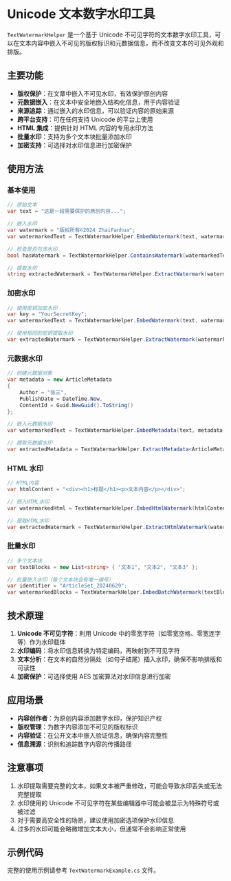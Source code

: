 # Unicode 文本数字水印工具

`TextWatermarkHelper` 是一个基于 Unicode 不可见字符的文本数字水印工具，可以在文本内容中嵌入不可见的版权标识和元数据信息，而不改变文本的可见外观和排版。

## 主要功能

- **版权保护**：在文章中嵌入不可见水印，有效保护原创内容
- **元数据嵌入**：在文本中安全地嵌入结构化信息，用于内容验证
- **来源追踪**：通过嵌入的水印信息，可以验证内容的原始来源
- **跨平台支持**：可在任何支持 Unicode 的平台上使用
- **HTML 集成**：提供针对 HTML 内容的专用水印方法
- **批量水印**：支持为多个文本块批量添加水印
- **加密支持**：可选择对水印信息进行加密保护

## 使用方法

### 基本使用

```csharp
// 原始文本
var text = "这是一段需要保护的原创内容...";

// 嵌入水印
var watermark = "版权所有©2024 ZhaiFanhua";
var watermarkedText = TextWatermarkHelper.EmbedWatermark(text, watermark);

// 检查是否包含水印
bool hasWatermark = TextWatermarkHelper.ContainsWatermark(watermarkedText);

// 提取水印
string extractedWatermark = TextWatermarkHelper.ExtractWatermark(watermarkedText);
```

### 加密水印

```csharp
// 使用密钥加密水印
var key = "YourSecretKey";
var watermarkedText = TextWatermarkHelper.EmbedWatermark(text, watermark, key);

// 使用相同的密钥提取水印
var extractedWatermark = TextWatermarkHelper.ExtractWatermark(watermarkedText, key);
```

### 元数据水印

```csharp
// 创建元数据对象
var metadata = new ArticleMetadata
{
    Author = "张三",
    PublishDate = DateTime.Now,
    ContentId = Guid.NewGuid().ToString()
};

// 嵌入元数据水印
var watermarkedText = TextWatermarkHelper.EmbedMetadata(text, metadata);

// 提取元数据水印
var extractedMetadata = TextWatermarkHelper.ExtractMetadata<ArticleMetadata>(watermarkedText);
```

### HTML 水印

```csharp
// HTML内容
var htmlContent = "<div><h1>标题</h1><p>文本内容</p></div>";

// 嵌入HTML水印
var watermarkedHtml = TextWatermarkHelper.EmbedHtmlWatermark(htmlContent, watermark);

// 提取HTML水印
var extractedWatermark = TextWatermarkHelper.ExtractHtmlWatermark(watermarkedHtml);
```

### 批量水印

```csharp
// 多个文本块
var textBlocks = new List<string> { "文本1", "文本2", "文本3" };

// 批量嵌入水印（每个文本块会有唯一编号）
var identifier = "ArticleSet_20240629";
var watermarkedBlocks = TextWatermarkHelper.EmbedBatchWatermark(textBlocks, identifier);
```

## 技术原理

1. **Unicode 不可见字符**：利用 Unicode 中的零宽字符（如零宽空格、零宽连字等）作为水印载体
2. **水印编码**：将水印信息转换为特定编码，再映射到不可见字符
3. **文本分析**：在文本的自然分隔处（如句子结尾）插入水印，确保不影响排版和可读性
4. **加密保护**：可选择使用 AES 加密算法对水印信息进行加密

## 应用场景

- **内容创作者**：为原创内容添加数字水印，保护知识产权
- **版权管理**：为数字内容添加不可见的版权标识
- **内容验证**：在公开文本中嵌入验证信息，确保内容完整性
- **信息溯源**：识别和追踪数字内容的传播路径

## 注意事项

1. 水印提取需要完整的文本，如果文本被严重修改，可能会导致水印丢失或无法完整提取
2. 水印使用的 Unicode 不可见字符在某些编辑器中可能会被显示为特殊符号或被过滤
3. 对于需要高安全性的场景，建议使用加密选项保护水印信息
4. 过多的水印可能会略微增加文本大小，但通常不会影响正常使用

## 示例代码

完整的使用示例请参考 `TextWatermarkExample.cs` 文件。
